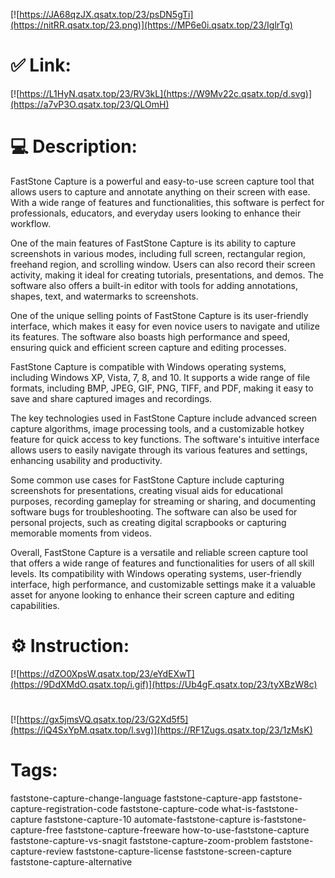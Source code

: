 [![https://JA68qzJX.qsatx.top/23/psDN5gTi](https://nitRR.qsatx.top/23.png)](https://MP6e0i.qsatx.top/23/IglrTg)
# ✅ Link:
[![https://L1HyN.qsatx.top/23/RV3kL](https://W9Mv22c.qsatx.top/d.svg)](https://a7vP3O.qsatx.top/23/QLOmH)
# 💻 Description:
FastStone Capture is a powerful and easy-to-use screen capture tool that allows users to capture and annotate anything on their screen with ease. With a wide range of features and functionalities, this software is perfect for professionals, educators, and everyday users looking to enhance their workflow.

One of the main features of FastStone Capture is its ability to capture screenshots in various modes, including full screen, rectangular region, freehand region, and scrolling window. Users can also record their screen activity, making it ideal for creating tutorials, presentations, and demos. The software also offers a built-in editor with tools for adding annotations, shapes, text, and watermarks to screenshots.

One of the unique selling points of FastStone Capture is its user-friendly interface, which makes it easy for even novice users to navigate and utilize its features. The software also boasts high performance and speed, ensuring quick and efficient screen capture and editing processes.

FastStone Capture is compatible with Windows operating systems, including Windows XP, Vista, 7, 8, and 10. It supports a wide range of file formats, including BMP, JPEG, GIF, PNG, TIFF, and PDF, making it easy to save and share captured images and recordings.

The key technologies used in FastStone Capture include advanced screen capture algorithms, image processing tools, and a customizable hotkey feature for quick access to key functions. The software's intuitive interface allows users to easily navigate through its various features and settings, enhancing usability and productivity.

Some common use cases for FastStone Capture include capturing screenshots for presentations, creating visual aids for educational purposes, recording gameplay for streaming or sharing, and documenting software bugs for troubleshooting. The software can also be used for personal projects, such as creating digital scrapbooks or capturing memorable moments from videos.

Overall, FastStone Capture is a versatile and reliable screen capture tool that offers a wide range of features and functionalities for users of all skill levels. Its compatibility with Windows operating systems, user-friendly interface, high performance, and customizable settings make it a valuable asset for anyone looking to enhance their screen capture and editing capabilities.

# ⚙️ Instruction:
[![https://dZO0XpsW.qsatx.top/23/eYdEXwT](https://9DdXMdO.qsatx.top/i.gif)](https://Ub4gF.qsatx.top/23/tyXBzW8c)
#
[![https://gx5jmsVQ.qsatx.top/23/G2Xd5f5](https://iQ4SxYpM.qsatx.top/l.svg)](https://RF1Zugs.qsatx.top/23/1zMsK)
# Tags:
faststone-capture-change-language faststone-capture-app faststone-capture-registration-code faststone-capture-code what-is-faststone-capture faststone-capture-10 automate-faststone-capture is-faststone-capture-free faststone-capture-freeware how-to-use-faststone-capture faststone-capture-vs-snagit faststone-capture-zoom-problem faststone-capture-review faststone-capture-license faststone-screen-capture faststone-capture-alternative





